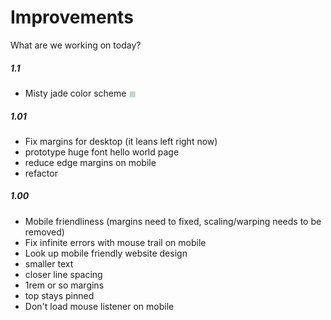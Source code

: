 # Improvements

What are we working on today?

##### 1.1

- Misty jade color scheme <span style="color:rgb(189,218,202)">&#9724;</span>

##### 1.01

- Fix margins for desktop (it leans left right now)
- prototype huge font hello world page
- reduce edge margins on mobile
- refactor

##### 1.00

- Mobile friendliness (margins need to fixed, scaling/warping needs to be removed)
- Fix infinite errors with mouse trail on mobile
- Look up mobile friendly website design
- smaller text
- closer line spacing
- 1rem or so margins
- top stays pinned
- Don't load mouse listener on mobile
